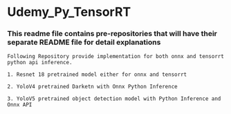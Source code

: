 # Udemy_Py_TensorRT

### This readme file contains pre-repositories that will have their separate README file for detail explanations

```
Following Repository provide implementation for both onnx and tensorrt python api inference.

1. Resnet 18 pretrained model either for onnx and tensorrt

2. YoloV4 pretrained Darketn with Onnx Python Inference

3. YoloV5 pretrained object detection model with Python Inference and Onnx API
```
